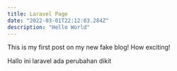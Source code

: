 ```yaml
---
title: Laravel Page
date: "2022-03-01T22:12:03.284Z"
description: "Hello World"
---
```


This is my first post on my new fake blog! How exciting!

Hallo ini laravel ada perubahan dikit